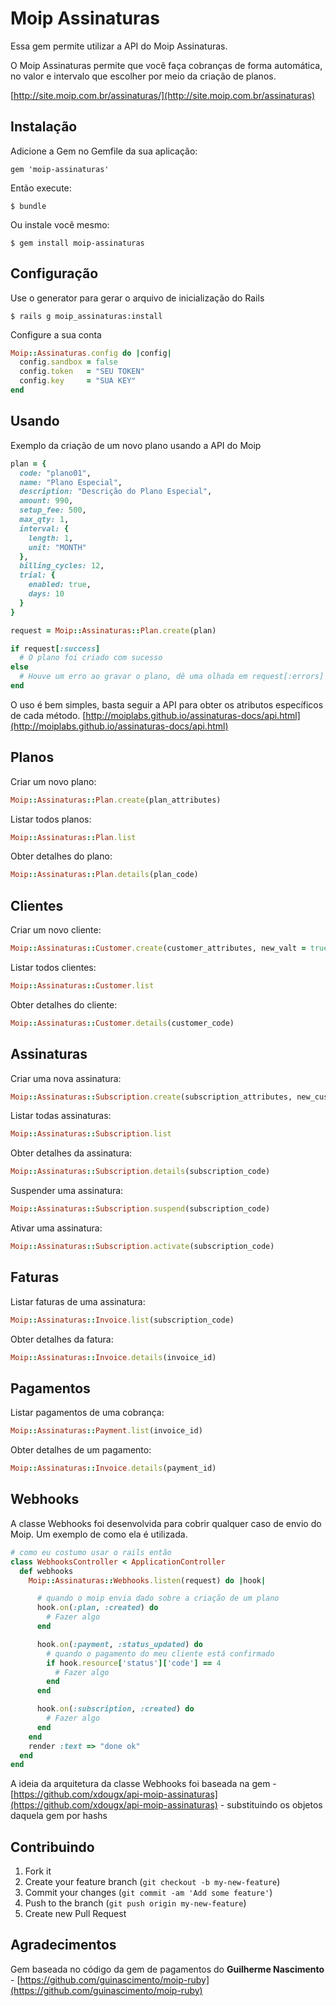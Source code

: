 # Moip Assinaturas

Essa gem permite utilizar a API do Moip Assinaturas.

O Moip Assinaturas permite que você faça cobranças de forma automática, no valor e intervalo que escolher por meio da criação de planos.

[http://site.moip.com.br/assinaturas/](http://site.moip.com.br/assinaturas)

## Instalação

Adicione a Gem no Gemfile da sua aplicação:

    gem 'moip-assinaturas'

Então execute:

    $ bundle

Ou instale você mesmo:

    $ gem install moip-assinaturas

## Configuração

Use o generator para gerar o arquivo de inicialização do Rails

    $ rails g moip_assinaturas:install

Configure a sua conta

```ruby
Moip::Assinaturas.config do |config|
  config.sandbox = false
  config.token   = "SEU TOKEN"
  config.key     = "SUA KEY"
end
```

## Usando

Exemplo da criação de um novo plano usando a API do Moip

```ruby
plan = {
  code: "plano01",
  name: "Plano Especial",
  description: "Descrição do Plano Especial",
  amount: 990,
  setup_fee: 500,
  max_qty: 1,
  interval: {
    length: 1,
    unit: "MONTH"
  },
  billing_cycles: 12,
  trial: {
    enabled: true,
    days: 10
  }
}

request = Moip::Assinaturas::Plan.create(plan)

if request[:success]
  # O plano foi criado com sucesso
else
  # Houve um erro ao gravar o plano, dê uma olhada em request[:errors]
end
```

O uso é bem simples, basta seguir a API para obter os atributos específicos de cada método.
[http://moiplabs.github.io/assinaturas-docs/api.html](http://moiplabs.github.io/assinaturas-docs/api.html)

## Planos

Criar um novo plano:

```ruby
Moip::Assinaturas::Plan.create(plan_attributes)
```

Listar todos planos:

```ruby
Moip::Assinaturas::Plan.list
```

Obter detalhes do plano:

```ruby
Moip::Assinaturas::Plan.details(plan_code)
```

## Clientes

Criar um novo cliente:

```ruby
Moip::Assinaturas::Customer.create(customer_attributes, new_valt = true)
```

Listar todos clientes:

```ruby
Moip::Assinaturas::Customer.list
```

Obter detalhes do cliente:

```ruby
Moip::Assinaturas::Customer.details(customer_code)
```

## Assinaturas

Criar uma nova assinatura:

```ruby
Moip::Assinaturas::Subscription.create(subscription_attributes, new_customer = false)
```

Listar todas assinaturas:

```ruby
Moip::Assinaturas::Subscription.list
```

Obter detalhes da assinatura:

```ruby
Moip::Assinaturas::Subscription.details(subscription_code)
```

Suspender uma assinatura:

```ruby
Moip::Assinaturas::Subscription.suspend(subscription_code)
```

Ativar uma assinatura:

```ruby
Moip::Assinaturas::Subscription.activate(subscription_code)
```

## Faturas

Listar faturas de uma assinatura:

```ruby
Moip::Assinaturas::Invoice.list(subscription_code)
```

Obter detalhes da fatura:

```ruby
Moip::Assinaturas::Invoice.details(invoice_id)
```

## Pagamentos

Listar pagamentos de uma cobrança:

```ruby
Moip::Assinaturas::Payment.list(invoice_id)
```

Obter detalhes de um pagamento:

```ruby
Moip::Assinaturas::Invoice.details(payment_id)
```

## Webhooks

A classe Webhooks foi desenvolvida para cobrir qualquer caso de envio do Moip. Um exemplo de como ela é utilizada.

```ruby
# como eu costumo usar o rails então
class WebhooksController < ApplicationController
  def webhooks
    Moip::Assinaturas::Webhooks.listen(request) do |hook|

      # quando o moip envia dado sobre a criação de um plano
      hook.on(:plan, :created) do
        # Fazer algo
      end

      hook.on(:payment, :status_updated) do
        # quando o pagamento do meu cliente está confirmado
        if hook.resource['status']['code'] == 4
          # Fazer algo
        end
      end

      hook.on(:subscription, :created) do
        # Fazer algo
      end
    end
    render :text => "done ok"
  end
end
```
A ideia da arquitetura da classe Webhooks foi baseada na gem - [https://github.com/xdougx/api-moip-assinaturas](https://github.com/xdougx/api-moip-assinaturas) - substituindo os objetos daquela gem por hashs

## Contribuindo

1. Fork it
2. Create your feature branch (`git checkout -b my-new-feature`)
3. Commit your changes (`git commit -am 'Add some feature'`)
4. Push to the branch (`git push origin my-new-feature`)
5. Create new Pull Request

## Agradecimentos

Gem baseada no código da gem de pagamentos do **Guilherme Nascimento** - [https://github.com/guinascimento/moip-ruby](https://github.com/guinascimento/moip-ruby)
